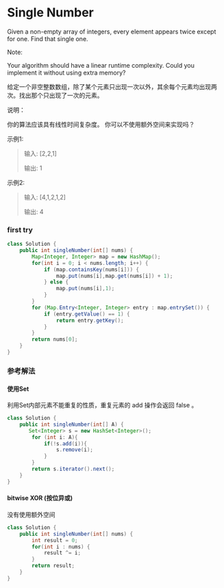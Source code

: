 # Single Number

Given a non-empty array of integers, every element appears twice except for one. Find that single one.

Note:

Your algorithm should have a linear runtime complexity. Could you implement it without using extra memory?

给定一个非空整数数组，除了某个元素只出现一次以外，其余每个元素均出现两次。找出那个只出现了一次的元素。

说明：

你的算法应该具有线性时间复杂度。 你可以不使用额外空间来实现吗？

示例1:
> 输入: [2,2,1]
> 
> 输出: 1

示例2:
> 输入: [4,1,2,1,2]
> 
> 输出: 4


### first try

```java
class Solution {
    public int singleNumber(int[] nums) {
        Map<Integer, Integer> map = new HashMap();
        for(int i = 0; i < nums.length; i++) {
            if (map.containsKey(nums[i])) {
                map.put(nums[i],map.get(nums[i]) + 1);
            } else {
                map.put(nums[i],1);
            }
        }
        for (Map.Entry<Integer, Integer> entry : map.entrySet()) {
            if (entry.getValue() == 1) {
                return entry.getKey();
            }
        }
        return nums[0];
    }
}
```

### 参考解法

#### 使用Set
利用Set内部元素不能重复的性质，重复元素的 add 操作会返回 false 。

```java
class Solution {
    public int singleNumber(int[] A) {
       Set<Integer> s = new HashSet<Integer>();
	    for (int i: A){
	    	if(!s.add(i)){
	    		s.remove(i);
	    	}
	    }
	    return s.iterator().next();  
    }
}
```

#### bitwise XOR (按位异或)
没有使用额外空间

```java
class Solution {
	public int singleNumber(int[] nums) {
		int result = 0;
		for(int i : nums) {
			result ^= i;
		}
		return result;
	}
}
```